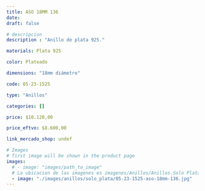 ```yaml
---
title: ASO 18MM 136
date: 
draft: false

# descripcion
description : "Anillo de plata 925."

materials: Plata 925

color: Plateado

dimensions: "18mm diámetro"

code: 05-23-1525

type: "Anillos"

categories: []

price: $10.120,00

price_eftvo: $8.600,00

link_mercado_shop: undef

# Images
# first image will be shown in the product page
images:
  # - image: "images/path_to_image"
  # La ubicacion de las imagenes es imagenes/Anillos/Anillos.Solo Plata/05-23-1525-aso-18mm-136
  - image: "./images/anillos/solo_plata/05-23-1525-aso-18mm-136.jpg"
---
```

